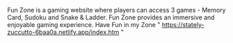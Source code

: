 Fun Zone is a gaming website where players can access 3 games - Memory Card, Sudoku and Snake & Ladder. Fun Zone provides an immersive and enjoyable gaming experience.
Have Fun in my Zone " https://stately-zuccutto-6baa0a.netlify.app/index.htm "

